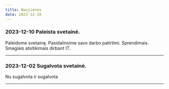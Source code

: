 ```yaml
---
title: Naujienos
date: 2023-12-10
---
```


### 2023-12-10 Paleista svetainė.

Paleidome svetainę. Pasidalinsime savo darbo patirtimi. Sprendimais. Smagiais atsitikimais dirbant IT.

---

### 2023-12-02 Sugalvota svetainė.

Nu sugalvota ir sugalvota

---

